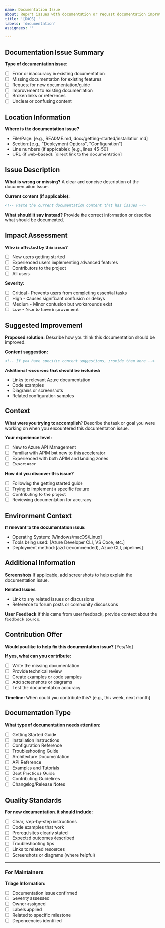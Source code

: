 ```yaml
---
name: Documentation Issue
about: Report issues with documentation or request documentation improvements
title: '[DOCS] '
labels: 'documentation'
assignees: ''

---
```


## Documentation Issue Summary
**Type of documentation issue:**
- [ ] Error or inaccuracy in existing documentation
- [ ] Missing documentation for existing features
- [ ] Request for new documentation/guide
- [ ] Improvement to existing documentation
- [ ] Broken links or references
- [ ] Unclear or confusing content

## Location Information
**Where is the documentation issue?**
- File/Page: [e.g., README.md, docs/getting-started/installation.md]
- Section: [e.g., "Deployment Options", "Configuration"]
- Line numbers (if applicable): [e.g., lines 45-50]
- URL (if web-based): [direct link to the documentation]

## Issue Description
**What is wrong or missing?**
A clear and concise description of the documentation issue.

**Current content (if applicable):**
```markdown
<!-- Paste the current documentation content that has issues -->
```

**What should it say instead?**
Provide the correct information or describe what should be documented.

## Impact Assessment
**Who is affected by this issue?**
- [ ] New users getting started
- [ ] Experienced users implementing advanced features
- [ ] Contributors to the project
- [ ] All users

**Severity:**
- [ ] Critical - Prevents users from completing essential tasks
- [ ] High - Causes significant confusion or delays
- [ ] Medium - Minor confusion but workarounds exist
- [ ] Low - Nice to have improvement

## Suggested Improvement
**Proposed solution:**
Describe how you think this documentation should be improved.

**Content suggestion:**
```markdown
<!-- If you have specific content suggestions, provide them here -->
```

**Additional resources that should be included:**
- Links to relevant Azure documentation
- Code examples
- Diagrams or screenshots
- Related configuration samples

## Context
**What were you trying to accomplish?**
Describe the task or goal you were working on when you encountered this documentation issue.

**Your experience level:**
- [ ] New to Azure API Management
- [ ] Familiar with APIM but new to this accelerator
- [ ] Experienced with both APIM and landing zones
- [ ] Expert user

**How did you discover this issue?**
- [ ] Following the getting started guide
- [ ] Trying to implement a specific feature
- [ ] Contributing to the project
- [ ] Reviewing documentation for accuracy

## Environment Context
**If relevant to the documentation issue:**
- Operating System: [Windows/macOS/Linux]
- Tools being used: [Azure Developer CLI, VS Code, etc.]
- Deployment method: [azd (recommended), Azure CLI, pipelines]

## Additional Information
**Screenshots**
If applicable, add screenshots to help explain the documentation issue.

**Related Issues**
- Link to any related issues or discussions
- Reference to forum posts or community discussions

**User Feedback**
If this came from user feedback, provide context about the feedback source.

## Contribution Offer
**Would you like to help fix this documentation issue?** [Yes/No]

**If yes, what can you contribute:**
- [ ] Write the missing documentation
- [ ] Provide technical review
- [ ] Create examples or code samples
- [ ] Add screenshots or diagrams
- [ ] Test the documentation accuracy

**Timeline:** When could you contribute this? [e.g., this week, next month]

## Documentation Type
**What type of documentation needs attention:**
- [ ] Getting Started Guide
- [ ] Installation Instructions  
- [ ] Configuration Reference
- [ ] Troubleshooting Guide
- [ ] Architecture Documentation
- [ ] API Reference
- [ ] Examples and Tutorials
- [ ] Best Practices Guide
- [ ] Contributing Guidelines
- [ ] Changelog/Release Notes

## Quality Standards
**For new documentation, it should include:**
- [ ] Clear, step-by-step instructions
- [ ] Code examples that work
- [ ] Prerequisites clearly stated
- [ ] Expected outcomes described
- [ ] Troubleshooting tips
- [ ] Links to related resources
- [ ] Screenshots or diagrams (where helpful)

---

### For Maintainers
**Triage Information:**
- [ ] Documentation issue confirmed
- [ ] Severity assessed
- [ ] Owner assigned
- [ ] Labels applied
- [ ] Related to specific milestone
- [ ] Dependencies identified